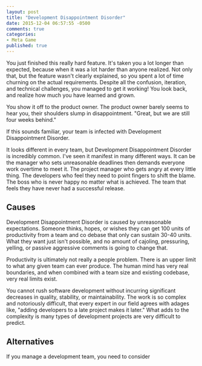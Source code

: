 ```yaml
---
layout: post
title: "Development Disappointment Disorder"
date: 2015-12-04 06:57:55 -0500
comments: true
categories: 
- Meta Game
published: true
---
```



You just finished this really hard feature. It's taken you a lot longer than
expected, because when it was a lot harder than anyone realized. Not only that,
but the feature wasn't clearly explained, so you spent a lot of time churning on
the actual requirements. Despite all the confusion, iteration, and technical
challenges, you managed to get it working! You look back, and realize how much
you have learned and grown.

You show it off to the product owner. The product owner barely seems to hear
you, their shoulders slump in disappointment. "Great, but we are still four
weeks behind."

If this sounds familiar, your team is infected with Development Disappointment
Disorder.

It looks different in every team, but Development Disappointment Disorder is
incredibly common. I've seen it manifest in many different ways. It can be the
manager who sets unreasonable deadlines then demands everyone work overtime to
meet it. The project manager who gets angry at every little thing. The
developers who feel they need to point fingers to shift the blame. The boss who
is never happy no matter what is achieved. The team that feels they have never
had a successful release.

## Causes

Development Disappointment Disorder is caused by unreasonable expectations.
Someone thinks, hopes, or wishes they can get 100 units of productivity from a
team and co debase that only can sustain 30-40 units. What they want just isn't
possible, and no amount of cajoling, pressuring, yelling, or passive aggressive
comments is going to change that.

Productivity is ultimately not really a people problem. There is an upper limit
to what any given team can ever produce. The human mind has very real
boundaries, and when combined with a team size and existing codebase, very real
limits exist.

You cannot rush software development without incurring significant decreases in
quality, stability, or maintainability. The work is so complex and notoriously
difficult, that every expert in our field agrees with adages like, "adding
developers to a late project makes it later." What adds to the complexity is
many types of development projects are very difficult to predict.

## Alternatives

If you manage a development team, you need to consider 

